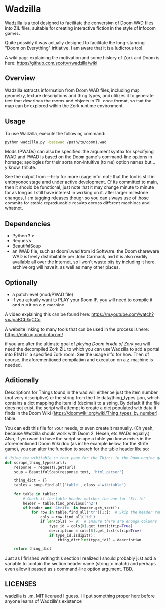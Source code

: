 # Wadzilla

Wadzilla is a tool designed to facilitate the conversion of Doom WAD files into ZIL files, suitable for creating interactive fiction in the style of Infocom games. 

Quite possibly it was actually designed to facilitate the long-standing "Doom on Everything" initiative.  I am aware that it is a ludicrous tool. 

A wiki page explaining the motivation and some history of Zork and Doom is here: https://github.com/scottvr/wadzilla/wiki

## Overview

Wadzilla extracts information from Doom WAD files, including map geometry, texture descriptions and thing types, and utilizes it to generate text that describes the rooms and objects in ZIL code format, so that the map can be explored within the Zork runtime environment.

## Usage

To use Wadzilla, execute the following command:

```bash
python wadzilla.py -basewad /path/to/doom1.wad 
```

Mods (PWADs) can also be specified. the argument syntax for specifying IWAD and PWAD is based on the Doom game's command-line options in homage; apologies for their sorta non-intuitive (to me) option names but... y'know, tribute. 

See the output from --help for more usage info. note that the tool is still in embryonoc stage amd under active development. Of its committed to main, then it should be functional, just note that it may change minute to minute for as long as I still have interest in working on it.  after larger milestone changes, I am tagging releases though so you can always use of those commits for stable reproducable resukts across different machines and whatnot.  

## Dependencies

- Python 3.x
- Requests
- BeautifulSoup
- an IWAD file, such as doom1.wad from id Software. the Doom shareware WAD is freely distributable per John Carmack, and it is also readily available all over the Internet, so I won't waste bits by including it here. archive.org will have it, as well as many other places. 

## Optionally
- a patch level (mod/PWAD file)
- If you actually want to PLAY your Doom IF, you will need to compile it and run it on a z-machine.

A video explaining this can be found here: https://m.youtube.com/watch?v=JpaBCb6qCCo

A website linking to many tools that can be used in the process is here: https://eblong.com/infocom/

if you are after the ultimate goal of *playing Doom inside of Zork* you will need the decompiled Zork ZIL to which you can use Wadzilla to add a portal into E1M1 in a specified Zork room. See the usage info for how. Then of course, the aforementioned compilation and execution on a z-machine is needed.

## Aditionally
Descriptions for Things found in the wad will either be just the item number (not very descriptive) or the string from the file data/thing_types.json, which contains a dict mapping the item id (decimal) to a string. By default if the file does not exist, the script will attempt to create a dict populated with data it finds in the Doom Wiki (https://doomwiki.org/wiki/Thing_types_by_number) table.

You can edit this file for your needs, or even create it manually. (Oh yeah, because Wadzilla should work with Doom 2, Hexen, etc WADs equally.)  Also, if you want to have the script scrape a table you know exists in the aforementioned Doom Wiki doc (as in the example below, for the Strife game), you can alter the function to search for the table header like so:

``` python
# Using the wikitable on that page for the Things in the Doom-engine game "Strife"
def scrape_thing_types(url):
    response = requests.get(url)
    soup = BeautifulSoup(response.text, 'html.parser')

    thing_dict = {}
    tables = soup.find_all('table', class_='wikitable')

    for table in tables:
        # Check if the table header matches the one for "Strife"
        header = table.find_previous('h2')
        if header and 'Strife' in header.get_text():
            for row in table.find_all('tr')[1:]:  # Skip the header row
                cols = row.find_all('td')
                if len(cols) >= 9:  # Ensure there are enough columns
                    type_id = cols[0].get_text(strip=True)
                    description = cols[8].get_text(strip=True)
                    if type_id.isdigit():
                        thing_dict[int(type_id)] = description

    return thing_dict
```

Just as I finished writing this section I realized I should probably just add a variable to contain the section header name (string to match) and perhaps even allow it passed as a command-line option argument. TBD.

## LICENSES
wadzilla is um, MIT licensed I guess. I'll put something proper here before anyone learns of Wadzilla's existence. 
